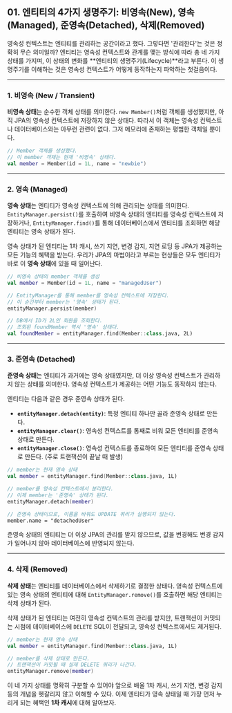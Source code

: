 ## 01\. 엔티티의 4가지 생명주기: 비영속(New), 영속(Managed), 준영속(Detached), 삭제(Removed)

영속성 컨텍스트는 엔티티를 관리하는 공간이라고 했다. 그렇다면 '관리한다'는 것은 정확히 무슨 의미일까? 엔티티는 영속성 컨텍스트와 관계를 맺는 방식에 따라 총 네 가지 상태를 가지며, 이 상태의 변화를 \*\*엔티티의 생명주기(Lifecycle)\*\*라고 부른다. 이 생명주기를 이해하는 것은 영속성 컨텍스트가 어떻게 동작하는지 파악하는 첫걸음이다.

-----

### **1. 비영속 (New / Transient)**

**비영속 상태**는 순수한 객체 상태를 의미한다. `new Member()`처럼 객체를 생성했지만, 아직 JPA의 영속성 컨텍스트에 저장하지 않은 상태다. 따라서 이 객체는 영속성 컨텍스트나 데이터베이스와는 아무런 관련이 없다. 그저 메모리에 존재하는 평범한 객체일 뿐이다.

```kotlin
// Member 객체를 생성했다.
// 이 member 객체는 현재 '비영속' 상태다.
val member = Member(id = 1L, name = "newbie") 
```

-----

### **2. 영속 (Managed)**

**영속 상태**는 엔티티가 영속성 컨텍스트에 의해 관리되는 상태를 의미한다. `EntityManager.persist()`를 호출하여 비영속 상태의 엔티티를 영속성 컨텍스트에 저장하거나, `EntityManager.find()`를 통해 데이터베이스에서 엔티티를 조회하면 해당 엔티티는 영속 상태가 된다.

영속 상태가 된 엔티티는 1차 캐시, 쓰기 지연, 변경 감지, 지연 로딩 등 JPA가 제공하는 모든 기능의 혜택을 받는다. 우리가 JPA의 마법이라고 부르는 현상들은 모두 엔티티가 바로 이 **영속 상태**에 있을 때 일어난다.

```kotlin
// 비영속 상태의 member 객체를 생성
val member = Member(id = 1L, name = "managedUser")

// EntityManager를 통해 member를 영속성 컨텍스트에 저장한다.
// 이 순간부터 member는 '영속' 상태가 된다.
entityManager.persist(member) 

// DB에서 ID가 2L인 회원을 조회한다.
// 조회된 foundMember 역시 '영속' 상태다.
val foundMember = entityManager.find(Member::class.java, 2L)
```

-----

### **3. 준영속 (Detached)**

**준영속 상태**는 엔티티가 과거에는 영속 상태였지만, 더 이상 영속성 컨텍스트가 관리하지 않는 상태를 의미한다. 영속성 컨텍스트가 제공하는 어떤 기능도 동작하지 않는다.

엔티티는 다음과 같은 경우 준영속 상태가 된다.

  * **`entityManager.detach(entity)`**: 특정 엔티티 하나만 골라 준영속 상태로 만든다.
  * **`entityManager.clear()`**: 영속성 컨텍스트를 통째로 비워 모든 엔티티를 준영속 상태로 만든다.
  * **`entityManager.close()`**: 영속성 컨텍스트를 종료하여 모든 엔티티를 준영속 상태로 만든다. (주로 트랜잭션이 끝날 때 발생)

<!-- end list -->

```kotlin
// member는 현재 영속 상태
val member = entityManager.find(Member::class.java, 1L) 

// member를 영속성 컨텍스트에서 분리한다.
// 이제 member는 '준영속' 상태가 된다.
entityManager.detach(member)

// 준영속 상태이므로, 이름을 바꿔도 UPDATE 쿼리가 실행되지 않는다.
member.name = "detachedUser" 
```

준영속 상태의 엔티티는 더 이상 JPA의 관리를 받지 않으므로, 값을 변경해도 변경 감지가 일어나지 않아 데이터베이스에 반영되지 않는다.

-----

### **4. 삭제 (Removed)**

**삭제 상태**는 엔티티를 데이터베이스에서 삭제하기로 결정한 상태다. 영속성 컨텍스트에 있는 영속 상태의 엔티티에 대해 `EntityManager.remove()`를 호출하면 해당 엔티티는 삭제 상태가 된다.

삭제 상태가 된 엔티티는 여전히 영속성 컨텍스트의 관리를 받지만, 트랜잭션이 커밋되는 시점에 데이터베이스에 `DELETE` SQL이 전달되고, 영속성 컨텍스트에서도 제거된다.

```kotlin
// member는 현재 영속 상태
val member = entityManager.find(Member::class.java, 1L)

// member를 삭제 상태로 만든다.
// 트랜잭션이 커밋될 때 실제 DELETE 쿼리가 나간다.
entityManager.remove(member)
```

이 네 가지 상태를 명확히 구분할 수 있어야 앞으로 배울 1차 캐시, 쓰기 지연, 변경 감지 등의 개념을 헷갈리지 않고 이해할 수 있다. 이제 엔티티가 영속 상태일 때 가장 먼저 누리게 되는 혜택인 **1차 캐시**에 대해 알아보자.